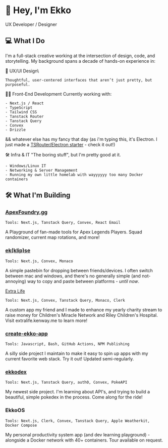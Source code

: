 # 👋 Hey, I'm Ekko
UX Developer / Designer

## 💻 What I Do
I'm a full-stack creative working at the intersection of design, code, and storytelling. My background spans a decade of hands-on experience in:

🎨 UX/UI Design\
```
Thoughtful, user-centered interfaces that aren’t just pretty, but purposeful.
```
🧑‍💻 Front-End Development
Currently working with:
```
- Next.js / React
- TypeScript
- Tailwind CSS
- Tanstack Router
- Tanstack Query
- Convex
- Drizzle
```
&& whatever else has my fancy that day (as i'm typing this, it's Electron.
I just made a [TSRouter/Electron starter](https://github.com/mikekenway/electron-tanstack-starter) - check it out!)

🛠️ Infra & IT 
"The boring stuff", but I'm pretty good at it.
```
- Windows/Linux IT
- Networking & Server Management
- Running my own little homelab with wayyyyyy too many Docker containers
```
## 🛠️ What I'm Building
### [ApexFoundry.gg](https://github.com/mikekenway/apex-foundry)
```
Tools: Next.js, Tanstack Query, Convex, React Email
```
A Playground of fan-made tools for Apex Legends Players. Squad randomizer, current map rotations, and more! 

### [ek(klip)se](https://github.com/mikekenway/ekklipse)
```
Tools: Next.js, Convex, Monaco
```
A simple pastebin for dropping between friends/devices. I often switch between mac and windows, and there's no generally simple (and not-annoying) way to copy and paste between platforms - *until now*.

[Extra Life](https://github.com/mikekenway/extra-life)
```
Tools: Next.js, Convex, Tanstack Query, Monaco, Clerk
```
A custom app my friend and I made to enhance my yearly charity stream to raise money for Children's Miracle Network and Riley Children's Hospital. Visit extralife.kenway.me to learn more!

### [create-ekko-app](https://github.com/mikekenway/create-ekko-app)
```
Tools: Javascript, Bash, GitHub Actions, NPM Publishing
```
A silly side project I maintain to make it easy to spin up apps with my current favorite web stack. Try it out! Updated semi-regularly. 

### [ekkodex](https://github.com/mikekenway/ekkodex)
```
Tools: Next.js, Tanstack Query, auth0, Convex, PokeAPI
```
My newest side project. I'm learning about API's, and trying to build a beautiful, simple pokedex in the process. Come along for the ride!

### EkkoOS
```
Tools: Next.js, Clerk, Convex, Tanstack Query, Apple Weatherkit, Docker Compose
```
My personal productivity system app (and dev learning playground) - alongside a Docker network with 40+ containers. Tour available on request.
